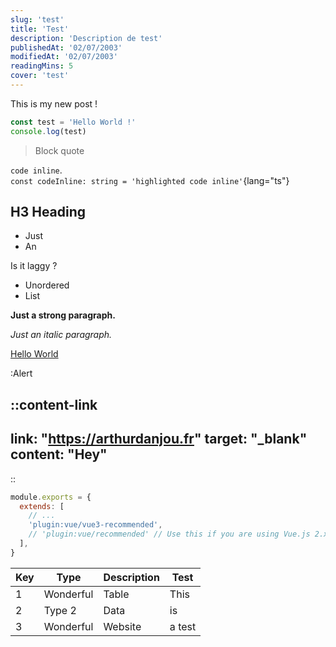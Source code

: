 ```yaml
---
slug: 'test'
title: 'Test'
description: 'Description de test'
publishedAt: '02/07/2003'
modifiedAt: '02/07/2003'
readingMins: 5
cover: 'test'
---
```

This is my new post !

```ts
const test = 'Hello World !'
console.log(test)
```

> Block quote

`code inline`.  
`const codeInline: string = 'highlighted code inline'`{lang="ts"}

## H3 Heading

- Just
- An

Is it laggy ?

- Unordered
- List

**Just a strong paragraph.**

_Just an italic paragraph._

[Hello World](https://google.com)

:Alert

::content-link
---
link: "https://arthurdanjou.fr"
target: "_blank"
content: "Hey"
---
::

```js [.eslintrc.js]
module.exports = {
  extends: [
    // ...
    'plugin:vue/vue3-recommended',
    // 'plugin:vue/recommended' // Use this if you are using Vue.js 2.x.
  ],
}
```

| Key | Type      | Description | Test   |
|-----|-----------|-------------|--------|
| 1   | Wonderful | Table       | This   |
| 2   | Type 2    | Data        | is     |
| 3   | Wonderful | Website     | a test |
